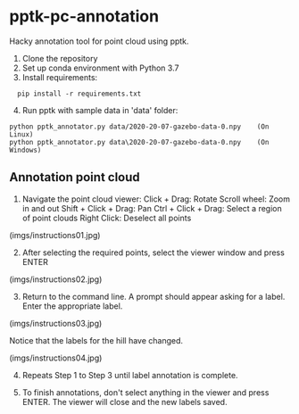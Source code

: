 # pptk-pc-annotation
Hacky annotation tool for point cloud using pptk.

1) Clone the repository
2) Set up conda environment with Python 3.7
3) Install requirements:
```
  pip install -r requirements.txt
```  
4) Run pptk with sample data in 'data' folder:
```
python pptk_annotator.py data/2020-20-07-gazebo-data-0.npy    (On Linux)
python pptk_annotator.py data\2020-20-07-gazebo-data-0.npy    (On Windows)
```

## Annotation point cloud

1) Navigate the point cloud viewer:
  Click + Drag: Rotate
  Scroll wheel: Zoom in and out
  Shift + Click + Drag: Pan
  Ctrl + Click + Drag: Select a region of point clouds
  Right Click: Deselect all points
  
(imgs/instructions01.jpg)

2) After selecting the required points, select the viewer window and press ENTER

(imgs/instructions02.jpg)

3) Return to the command line. A prompt should appear asking for a label. Enter the appropriate label.

(imgs/instructions03.jpg)

  Notice that the labels for the hill have changed.

(imgs/instructions04.jpg)

4) Repeats Step 1 to Step 3 until label annotation is complete.

5) To finish annotations, don't select anything in the viewer and press ENTER. The viewer will close and the new labels saved. 

  
